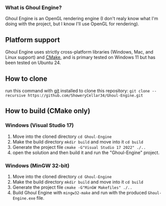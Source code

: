 ### What is Ghoul Engine?
Ghoul Engine is an OpenGL rendering engine (I don't realy know what I'm doing with the project, but I know I'll use OpenGL for rendering).

## Platform support
Ghoul Engine uses strictly cross-platform libraries \(Windows, Mac, and Linux support\) and [CMake](https://cmake.org/), and is primary tested on Windows 11 but has been tested on Ubuntu 24.

## How to clone
run this command with [git](https://git-scm.com/) installed to clone this repository: `git clone --recursive https://github.com/ShoweryCellar34/Ghoul-Engine.git`

## How to build (CMake only)
### Windows (Visual Studio 17)
1. Move into the cloned directory `cd Ghoul-Engine`
2. Make the build directory `mkdir build` and move into it `cd build`
3. Generate the project file `cmake -G"Visual Studio 17 2022" ./..`
4. open the solution and then build it and run the "Ghoul-Engine" project.

### Windows (MinGW 32-bit)
1. Move into the cloned directory `cd Ghoul-Engine`
2. Make the build directory `mkdir build` and move into it `cd build`
3. Generate the project file `cmake -G"MinGW Makefiles" ./..`
4. Build Ghoul Engine with `mingw32-make` and run with the produced `Ghoul-Engine.exe` file.
